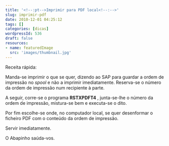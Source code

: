 ```yaml
---
title: '<!--:pt-->Imprimir para PDF local<!--:-->'
slug: imprimir-pdf
date: 2010-12-01 04:25:12
tags: []
categories: [dicas]
wordpressId: 536
draft: false
resources:
- name: featuredImage
  src: 'images/thumbnail.jpg'
---
```

Receita rápida:

Manda-se imprimir o que se quer, dizendo ao SAP para guardar a ordem de impressão no _spool_ e não a imprimir imediatamente. Reserva-se o número da ordem de impressão num recipiente à parte.

A seguir, corre-se o programa **RSTXPDFT4** , junta-se-lhe o número da ordem de impressão, mistura-se bem e executa-se o dito.

Por fim escolhe-se onde, no computador local, se quer desenformar o ficheiro PDF com o conteúdo da ordem de impressão.

Servir imediatamente.

O Abapinho saúda-vos.
